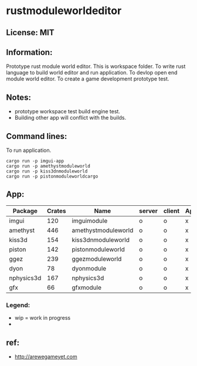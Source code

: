 # rustmoduleworldeditor

## License: MIT

## Information:
 Prototype rust module world editor. This is workspace folder. To write rust language to build world editor and run application. To devlop open end module world editor. To create a game development prototype test.

## Notes:
 * prototype workspace test build engine test.
 * Building other app will conflict with the builds.

## Command lines:
 To run application.
```
cargo run -p imgui-app
cargo run -p amethystmoduleworld
cargo run -p kiss3dnmoduleworld
cargo run -p pistonmoduleworldcargo 
```
## App:
| Package           | Crates    | Name                      | server    | client    | App   | Status    | Lib   |
|---                | ---       |---                        | ---       | ---       |---    | --        | ---   |
| imgui             | 120       | imguimodule               | o         | o         | x     | o         | o     |
| amethyst          | 446       | amethystmoduleworld       | o         | o         | x     | o         | o     |
| kiss3d            | 154       | kiss3dnmoduleworld        | o         | o         | x     | o         | o     |
| piston            | 142       | pistonmoduleworld         | o         | o         | x     | o         | o     |
| ggez              | 239       | ggezmoduleworld           | o         | o         | x     | o         | o     |
| dyon              | 78        | dyonmodule                | o         | o         | x     | o         | o     |
| nphysics3d        | 167       | nphysics3d                | o         | o         | x     | o         | o     |
| gfx               | 66        | gfxmodule                 | o         | o         | x     | o         | o     |

### Legend:
 * wip = work in progress
 * 

## ref:
 * http://arewegameyet.com
